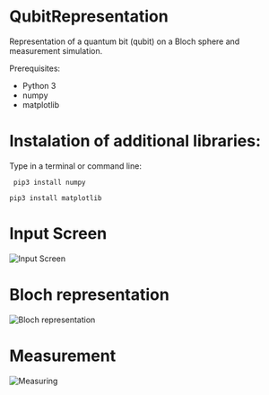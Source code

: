 # QubitRepresentation

Representation of a quantum bit (qubit) on a Bloch sphere and measurement simulation.

Prerequisites:
- Python 3
- numpy
- matplotlib

# Instalation of additional libraries:

Type in a terminal or command line:

``` pip3 install numpy```

```pip3 install matplotlib```

# Input Screen

![Input Screen](img/input.png)

# Bloch representation

![Bloch representation](img/show.png)

# Measurement

![Measuring](img/measure.png)
